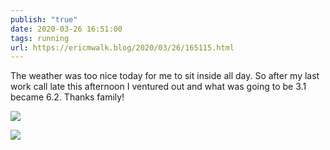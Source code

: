 ```yaml
---
publish: "true"
date: 2020-03-26 16:51:00
tags: running
url: https://ericmwalk.blog/2020/03/26/165115.html
---
```


The weather was too nice today for me to sit inside all day. So after my last work call late this afternoon I ventured out and what was going to be 3.1 became 6.2. Thanks family!

![](https://ericmwalk.blog/uploads/2022/cb3f1e20f6.jpg)

![](https://ericmwalk.blog/uploads/2022/a1e2a11f7c.jpg)